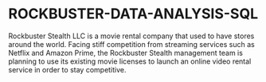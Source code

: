 # ROCKBUSTER-DATA-ANALYSIS-SQL
Rockbuster Stealth LLC is a movie rental company that used to have  stores around the world. Facing stiff competition from streaming  services such as Netflix and Amazon Prime, the Rockbuster Stealth  management team is planning to use its existing movie licenses to  launch an online video rental service in order to stay competitive.
